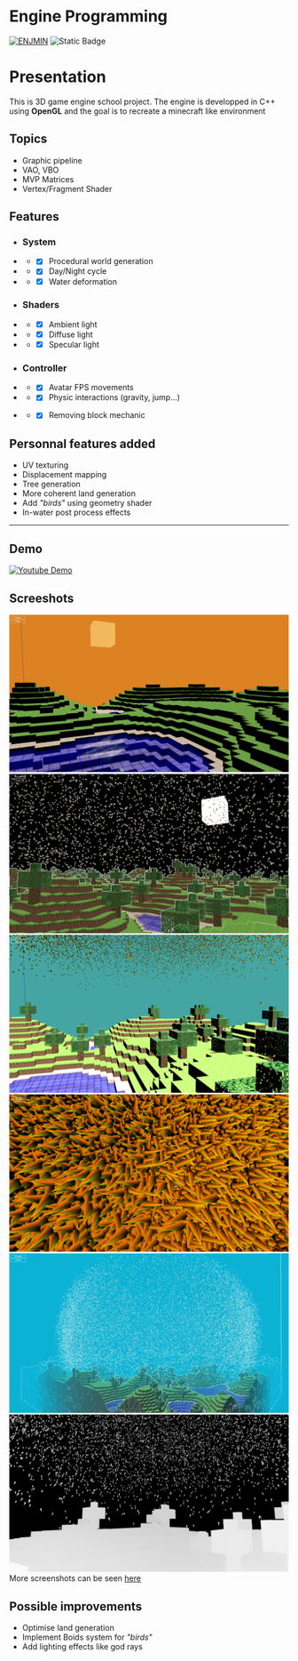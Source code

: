 # Engine Programming

[![ENJMIN](https://img.shields.io/badge/%20ENJMIN-c1002a?style=for-the-badge)](https://enjmin.cnam.fr/)
![Static Badge](https://img.shields.io/badge/c%2B%2B-ffffff?style=for-the-badge&logo=opengl&logoSize=auto&color=white)

# Presentation

This is 3D game engine school project. The engine is developped in C++ using **OpenGL** and the goal is to recreate a minecraft like environment

## Topics
- Graphic pipeline
- VAO, VBO
- MVP Matrices
- Vertex/Fragment Shader

## Features
- ### System
- - - [x] Procedural world generation
- - - [x] Day/Night cycle
- - - [x] Water deformation

- ### Shaders
- - - [x] Ambient light
- - - [x] Diffuse light
- - - [x] Specular light

- ### Controller
- - - [x] Avatar FPS movements
- - - [x] Physic interactions (gravity, jump...)
- - - [x] Removing block mechanic


## Personnal features added
- UV texturing
- Displacement mapping
- Tree generation
- More coherent land generation
- Add *"birds"* using geometry shader
- In-water post process effects

---
## Demo
[![Youtube Demo](https://img.youtube.com/vi/35LwswKQzsk/0.jpg)](https://youtu.be/35LwswKQzsk)

## Screeshots
![Sceenshot](Screenshots/2024_4_27_16_25_13_361.png)
![Sceenshot](Screenshots/2024_5_9_9_44_0_448.png)
![Sceenshot](Screenshots/2024_4_29_0_34_5_277.png)
![Sceenshot](Screenshots/2024_4_29_19_24_37_396.png)
![Sceenshot](Screenshots/2024_5_8_12_18_48_92.png)
![Sceenshot](Screenshots/2024_4_29_15_5_17_926.png)
More screenshots can be seen [here](Screenshots/)



## Possible improvements
- Optimise land generation
- Implement Boids system for *"birds"*
- Add lighting effects like god rays